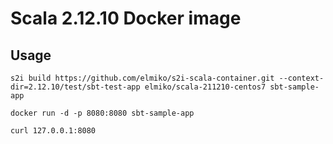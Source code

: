# Scala 2.12.10 Docker image

## Usage

```
s2i build https://github.com/elmiko/s2i-scala-container.git --context-dir=2.12.10/test/sbt-test-app elmiko/scala-211210-centos7 sbt-sample-app

docker run -d -p 8080:8080 sbt-sample-app

curl 127.0.0.1:8080
```
